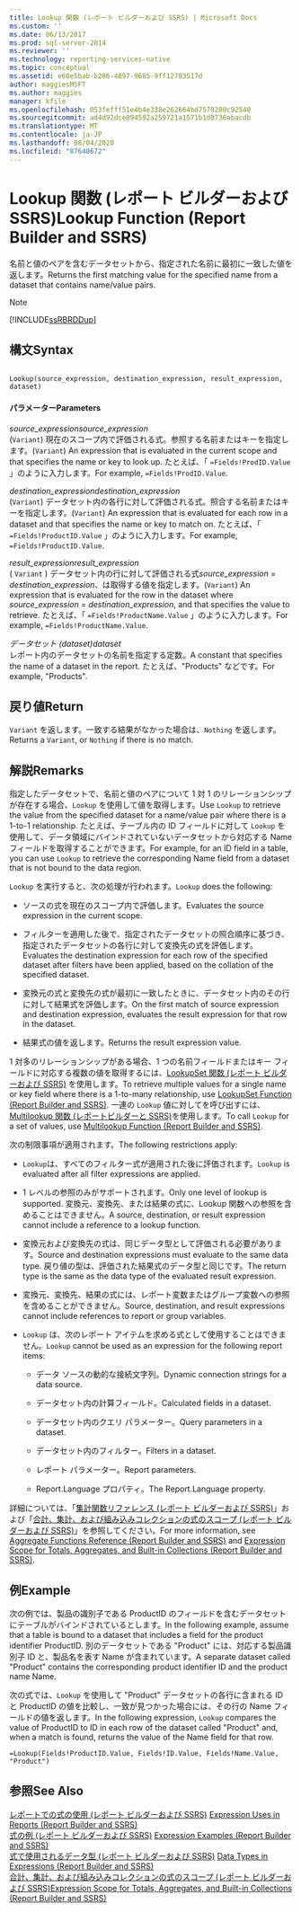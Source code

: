 ```yaml
---
title: Lookup 関数 (レポート ビルダーおよび SSRS) | Microsoft Docs
ms.custom: ''
ms.date: 06/13/2017
ms.prod: sql-server-2014
ms.reviewer: ''
ms.technology: reporting-services-native
ms.topic: conceptual
ms.assetid: e60e5bab-b286-4897-9685-9ff12703517d
author: maggiesMSFT
ms.author: maggies
manager: kfile
ms.openlocfilehash: 053fefff51e4b4e338e262664bd7570280c92540
ms.sourcegitcommit: ad4d92dce894592a259721a1571b1d8736abacdb
ms.translationtype: MT
ms.contentlocale: ja-JP
ms.lasthandoff: 08/04/2020
ms.locfileid: "87640672"
---
```

# <a name="lookup-function-report-builder-and-ssrs"></a><span data-ttu-id="72382-102">Lookup 関数 (レポート ビルダーおよび SSRS)</span><span class="sxs-lookup"><span data-stu-id="72382-102">Lookup Function (Report Builder and SSRS)</span></span>
  <span data-ttu-id="72382-103">名前と値のペアを含むデータセットから、指定された名前に最初に一致した値を返します。</span><span class="sxs-lookup"><span data-stu-id="72382-103">Returns the first matching value for the specified name from a dataset that contains name/value pairs.</span></span>  
  
> [!NOTE]  
>  [!INCLUDE[ssRBRDDup](../../includes/ssrbrddup-md.md)]  
  
## <a name="syntax"></a><span data-ttu-id="72382-104">構文</span><span class="sxs-lookup"><span data-stu-id="72382-104">Syntax</span></span>  
  
```  
  
Lookup(source_expression, destination_expression, result_expression, dataset)  
```  
  
#### <a name="parameters"></a><span data-ttu-id="72382-105">パラメーター</span><span class="sxs-lookup"><span data-stu-id="72382-105">Parameters</span></span>  
 <span data-ttu-id="72382-106">*source_expression*</span><span class="sxs-lookup"><span data-stu-id="72382-106">*source_expression*</span></span>  
 <span data-ttu-id="72382-107">(`Variant`) 現在のスコープ内で評価される式。参照する名前またはキーを指定します。</span><span class="sxs-lookup"><span data-stu-id="72382-107">(`Variant`) An expression that is evaluated in the current scope and that specifies the name or key to look up.</span></span> <span data-ttu-id="72382-108">たとえば、「 `=Fields!ProdID.Value` 」のように入力します。</span><span class="sxs-lookup"><span data-stu-id="72382-108">For example, `=Fields!ProdID.Value`.</span></span>  
  
 <span data-ttu-id="72382-109">*destination_expression*</span><span class="sxs-lookup"><span data-stu-id="72382-109">*destination_expression*</span></span>  
 <span data-ttu-id="72382-110">(`Variant`) データセット内の各行に対して評価される式。照合する名前またはキーを指定します。</span><span class="sxs-lookup"><span data-stu-id="72382-110">(`Variant`) An expression that is evaluated for each row in a dataset and that specifies the name or key to match on.</span></span> <span data-ttu-id="72382-111">たとえば、「 `=Fields!ProductID.Value` 」のように入力します。</span><span class="sxs-lookup"><span data-stu-id="72382-111">For example, `=Fields!ProductID.Value`.</span></span>  
  
 <span data-ttu-id="72382-112">*result_expression*</span><span class="sxs-lookup"><span data-stu-id="72382-112">*result_expression*</span></span>  
 <span data-ttu-id="72382-113">( `Variant` ) データセット内の行に対して評価される式*source_expression*  = *destination_expression*、は取得する値を指定します。</span><span class="sxs-lookup"><span data-stu-id="72382-113">(`Variant`) An expression that is evaluated for the row in the dataset where *source_expression* = *destination_expression*, and that specifies the value to retrieve.</span></span> <span data-ttu-id="72382-114">たとえば、「 `=Fields!ProductName.Value` 」のように入力します。</span><span class="sxs-lookup"><span data-stu-id="72382-114">For example, `=Fields!ProductName.Value`.</span></span>  
  
 <span data-ttu-id="72382-115">*データセット (dataset)*</span><span class="sxs-lookup"><span data-stu-id="72382-115">*dataset*</span></span>  
 <span data-ttu-id="72382-116">レポート内のデータセットの名前を指定する定数。</span><span class="sxs-lookup"><span data-stu-id="72382-116">A constant that specifies the name of a dataset in the report.</span></span> <span data-ttu-id="72382-117">たとえば、"Products" などです。</span><span class="sxs-lookup"><span data-stu-id="72382-117">For example, "Products".</span></span>  
  
## <a name="return"></a><span data-ttu-id="72382-118">戻り値</span><span class="sxs-lookup"><span data-stu-id="72382-118">Return</span></span>  
 <span data-ttu-id="72382-119">`Variant` を返します。一致する結果がなかった場合は、`Nothing` を返します。</span><span class="sxs-lookup"><span data-stu-id="72382-119">Returns a `Variant`, or `Nothing` if there is no match.</span></span>  
  
## <a name="remarks"></a><span data-ttu-id="72382-120">解説</span><span class="sxs-lookup"><span data-stu-id="72382-120">Remarks</span></span>  
 <span data-ttu-id="72382-121">指定したデータセットで、名前と値のペアについて 1 対 1 のリレーションシップが存在する場合、`Lookup` を使用して値を取得します。</span><span class="sxs-lookup"><span data-stu-id="72382-121">Use `Lookup` to retrieve the value from the specified dataset for a name/value pair where there is a 1-to-1 relationship.</span></span> <span data-ttu-id="72382-122">たとえば、テーブル内の ID フィールドに対して `Lookup` を使用して、データ領域にバインドされていないデータセットから対応する Name フィールドを取得することができます。</span><span class="sxs-lookup"><span data-stu-id="72382-122">For example, for an ID field in a table, you can use `Lookup` to retrieve the corresponding Name field from a dataset that is not bound to the data region.</span></span>  
  
 <span data-ttu-id="72382-123">`Lookup` を実行すると、次の処理が行われます。</span><span class="sxs-lookup"><span data-stu-id="72382-123">`Lookup` does the following:</span></span>  
  
-   <span data-ttu-id="72382-124">ソースの式を現在のスコープ内で評価します。</span><span class="sxs-lookup"><span data-stu-id="72382-124">Evaluates the source expression in the current scope.</span></span>  
  
-   <span data-ttu-id="72382-125">フィルターを適用した後で、指定されたデータセットの照合順序に基づき、指定されたデータセットの各行に対して変換先の式を評価します。</span><span class="sxs-lookup"><span data-stu-id="72382-125">Evaluates the destination expression for each row of the specified dataset after filters have been applied, based on the collation of the specified dataset.</span></span>  
  
-   <span data-ttu-id="72382-126">変換元の式と変換先の式が最初に一致したときに、データセット内のその行に対して結果式を評価します。</span><span class="sxs-lookup"><span data-stu-id="72382-126">On the first match of source expression and destination expression, evaluates the result expression for that row in the dataset.</span></span>  
  
-   <span data-ttu-id="72382-127">結果式の値を返します。</span><span class="sxs-lookup"><span data-stu-id="72382-127">Returns the result expression value.</span></span>  
  
 <span data-ttu-id="72382-128">1 対多のリレーションシップがある場合、1 つの名前フィールドまたはキー フィールドに対応する複数の値を取得するには、[LookupSet 関数 &#40;レポート ビルダーおよび SSRS&#41;](report-builder-functions-lookupset-function.md) を使用します。</span><span class="sxs-lookup"><span data-stu-id="72382-128">To retrieve multiple values for a single name or key field where there is a 1-to-many relationship, use [LookupSet Function &#40;Report Builder and SSRS&#41;](report-builder-functions-lookupset-function.md).</span></span> <span data-ttu-id="72382-129">一連の `Lookup` 値に対してを呼び出すには、 [Multilookup 関数 &#40;レポートビルダーと SSRS&#41;](report-builder-functions-lookup-function.md)を使用します。</span><span class="sxs-lookup"><span data-stu-id="72382-129">To call `Lookup` for a set of values, use [Multilookup Function &#40;Report Builder and SSRS&#41;](report-builder-functions-lookup-function.md).</span></span>  
  
 <span data-ttu-id="72382-130">次の制限事項が適用されます。</span><span class="sxs-lookup"><span data-stu-id="72382-130">The following restrictions apply:</span></span>  
  
-   <span data-ttu-id="72382-131">`Lookup`は、すべてのフィルター式が適用された後に評価されます。</span><span class="sxs-lookup"><span data-stu-id="72382-131">`Lookup` is evaluated after all filter expressions are applied.</span></span>  
  
-   <span data-ttu-id="72382-132">1 レベルの参照のみがサポートされます。</span><span class="sxs-lookup"><span data-stu-id="72382-132">Only one level of lookup is supported.</span></span> <span data-ttu-id="72382-133">変換元、変換先、または結果の式に、Lookup 関数への参照を含めることはできません。</span><span class="sxs-lookup"><span data-stu-id="72382-133">A source, destination, or result expression cannot include a reference to a lookup function.</span></span>  
  
-   <span data-ttu-id="72382-134">変換元および変換先の式は、同じデータ型として評価される必要があります。</span><span class="sxs-lookup"><span data-stu-id="72382-134">Source and destination expressions must evaluate to the same data type.</span></span> <span data-ttu-id="72382-135">戻り値の型は、評価された結果式のデータ型と同じです。</span><span class="sxs-lookup"><span data-stu-id="72382-135">The return type is the same as the data type of the evaluated result expression.</span></span>  
  
-   <span data-ttu-id="72382-136">変換元、変換先、結果の式には、レポート変数またはグループ変数への参照を含めることができません。</span><span class="sxs-lookup"><span data-stu-id="72382-136">Source, destination, and result expressions cannot include references to report or group variables.</span></span>  
  
-   <span data-ttu-id="72382-137">`Lookup` は、次のレポート アイテムを求める式として使用することはできません。</span><span class="sxs-lookup"><span data-stu-id="72382-137">`Lookup` cannot be used as an expression for the following report items:</span></span>  
  
    -   <span data-ttu-id="72382-138">データ ソースの動的な接続文字列。</span><span class="sxs-lookup"><span data-stu-id="72382-138">Dynamic connection strings for a data source.</span></span>  
  
    -   <span data-ttu-id="72382-139">データセット内の計算フィールド。</span><span class="sxs-lookup"><span data-stu-id="72382-139">Calculated fields in a dataset.</span></span>  
  
    -   <span data-ttu-id="72382-140">データセット内のクエリ パラメーター。</span><span class="sxs-lookup"><span data-stu-id="72382-140">Query parameters in a dataset.</span></span>  
  
    -   <span data-ttu-id="72382-141">データセット内のフィルター。</span><span class="sxs-lookup"><span data-stu-id="72382-141">Filters in a dataset.</span></span>  
  
    -   <span data-ttu-id="72382-142">レポート パラメーター。</span><span class="sxs-lookup"><span data-stu-id="72382-142">Report parameters.</span></span>  
  
    -   <span data-ttu-id="72382-143">Report.Language プロパティ。</span><span class="sxs-lookup"><span data-stu-id="72382-143">The Report.Language property.</span></span>  
  
 <span data-ttu-id="72382-144">詳細については、「[集計関数リファレンス &#40;レポート ビルダーおよび SSRS&#41;](report-builder-functions-aggregate-functions-reference.md)」および「[合計、集計、および組み込みコレクションの式のスコープ &#40;レポート ビルダーおよび SSRS&#41;](expression-scope-for-totals-aggregates-and-built-in-collections.md)」を参照してください。</span><span class="sxs-lookup"><span data-stu-id="72382-144">For more information, see [Aggregate Functions Reference &#40;Report Builder and SSRS&#41;](report-builder-functions-aggregate-functions-reference.md) and [Expression Scope for Totals, Aggregates, and Built-in Collections &#40;Report Builder and SSRS&#41;](expression-scope-for-totals-aggregates-and-built-in-collections.md).</span></span>  
  
## <a name="example"></a><span data-ttu-id="72382-145">例</span><span class="sxs-lookup"><span data-stu-id="72382-145">Example</span></span>  
 <span data-ttu-id="72382-146">次の例では、製品の識別子である ProductID のフィールドを含むデータセットにテーブルがバインドされているとします。</span><span class="sxs-lookup"><span data-stu-id="72382-146">In the following example, assume that a table is bound to a dataset that includes a field for the product identifier ProductID.</span></span> <span data-ttu-id="72382-147">別のデータセットである "Product" には、対応する製品識別子 ID と、製品名を表す Name が含まれています。</span><span class="sxs-lookup"><span data-stu-id="72382-147">A separate dataset called "Product" contains the corresponding product identifier ID and the product name Name.</span></span>  
  
 <span data-ttu-id="72382-148">次の式では、`Lookup` を使用して "Product" データセットの各行に含まれる ID と ProductID の値を比較し、一致が見つかった場合には、その行の Name フィールドの値を返します。</span><span class="sxs-lookup"><span data-stu-id="72382-148">In the following expression, `Lookup` compares the value of ProductID to ID in each row of the dataset called "Product" and, when a match is found, returns the value of the Name field for that row.</span></span>  
  
```  
=Lookup(Fields!ProductID.Value, Fields!ID.Value, Fields!Name.Value, "Product")  
```  
  
## <a name="see-also"></a><span data-ttu-id="72382-149">参照</span><span class="sxs-lookup"><span data-stu-id="72382-149">See Also</span></span>  
 <span data-ttu-id="72382-150">[レポートでの式の使用 (レポート ビルダーおよび SSRS)](expression-uses-in-reports-report-builder-and-ssrs.md) </span><span class="sxs-lookup"><span data-stu-id="72382-150">[Expression Uses in Reports &#40;Report Builder and SSRS&#41;](expression-uses-in-reports-report-builder-and-ssrs.md) </span></span>  
 <span data-ttu-id="72382-151">[式の例 (レポート ビルダーおよび SSRS)](expression-examples-report-builder-and-ssrs.md) </span><span class="sxs-lookup"><span data-stu-id="72382-151">[Expression Examples &#40;Report Builder and SSRS&#41;](expression-examples-report-builder-and-ssrs.md) </span></span>  
 <span data-ttu-id="72382-152">[式で使用されるデータ型 &#40;レポート ビルダーおよび SSRS&#41;](expressions-report-builder-and-ssrs.md) </span><span class="sxs-lookup"><span data-stu-id="72382-152">[Data Types in Expressions &#40;Report Builder and SSRS&#41;](expressions-report-builder-and-ssrs.md) </span></span>  
 [<span data-ttu-id="72382-153">合計、集計、および組み込みコレクションの式のスコープ (レポート ビルダーおよび SSRS)</span><span class="sxs-lookup"><span data-stu-id="72382-153">Expression Scope for Totals, Aggregates, and Built-in Collections &#40;Report Builder and SSRS&#41;</span></span>](expression-scope-for-totals-aggregates-and-built-in-collections.md)  
  
  
